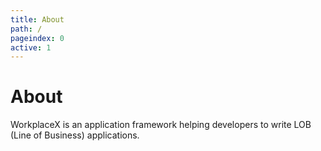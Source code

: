 ```yaml
---
title: About
path: /
pageindex: 0
active: 1
--- 
```


# About

WorkplaceX is an application framework helping developers to write LOB (Line of Business) applications.
